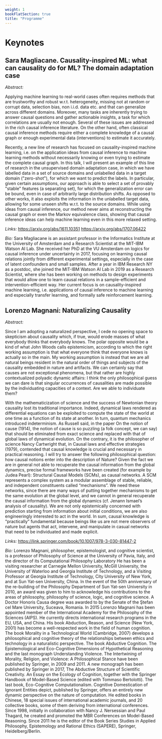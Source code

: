 ```yaml
---
weight: 1
bookFlatSection: true
title: "Programme"
---
```


# Keynotes

## Sara Magliacane. Causality-inspired ML: what can causality do for ML? The domain adaptation case

*Abstract:*

Applying machine learning to real-world cases often requires methods that are trustworthy and robust w.r.t. heterogeneity, missing not at random or corrupt data, selection bias, non i.i.d. data etc. and that can generalize across different domains. Moreover, many tasks are inherently trying to answer causal questions and gather actionable insights, a task for which correlations are usually not enough. Several of these issues are addressed in the rich causal inference literature. On the other hand, often classical causal inference methods require either a complete knowledge of a causal graph or enough experimental data (interventions) to estimate it accurately.

Recently, a new line of research has focused on causality-inspired machine learning, i.e. on the application ideas from causal inference to machine learning methods without necessarily knowing or even trying to estimate the complete causal graph. In this talk, I will present an example of this line of research in the unsupervised domain adaptation case, in which we have labelled data in a set of source domains and unlabelled data in a target domain ("zero-shot"), for which we want to predict the labels. In particular, given certain assumptions, our approach is able to select a set of provably "stable" features (a separating set), for which the generalization error can be bound, even in case of arbitrarily large distribution shifts. As opposed to other works, it also exploits the information in the unlabelled target data, allowing for some unseen shifts w.r.t. to the source domains. While using ideas from causal inference, our method never aims at reconstructing the causal graph or even the Markov equivalence class, showing that causal inference ideas can help machine learning even in this more relaxed setting.

*Links:*
https://arxiv.org/abs/1611.10351
https://arxiv.org/abs/1707.06422

*Bio:*
Sara Magliacane is an assistant professor in the Informatics Institute at the University of Amsterdam and a Research Scientist at the MIT-IBM Watson AI Lab. She received her PhD at the VU Amsterdam on logics for causal inference under uncertainty in 2017, focusing on learning causal relations jointly from different experimental settings, especially in the case of latent confounders and small samples. After a year in IBM Research NY as a postdoc, she joined the MIT-IBM Watson AI Lab in 2019 as a Research Scientist, where she has been working on methods to design experiments that would allow one to learn causal relations in a sample-efficient and intervention-efficient way. Her current focus is on causality-inspired machine learning, i.e. applications of causal inference to machine learning and especially transfer learning, and formally safe reinforcement learning.

## Lorenzo Magnani: Naturalizing Causality  

*Abstract:*

Since I am adopting a naturalized perspective, I cede no opening space to skepticism about causality which, if true, would erode masses of what everybody thinks that everybody knows. The polar opposite would be a kind of what John Woods calls epistemicism, according to which the right working assumption is that what everyone think that everyone knows is actually so in the main. My working assumption is instead that we are all natural beings resident in the natural order of things and subjects of the causality embedded in nature and artifacts. We can certainly say that causes are not exceptional phenomena, but that rather are highly contextualized polyadic dynamic affairs: I think the only philosophical guess we can dare is that singular occurrences of causalities are made possible by the individuating capacities of a context. Are we able to individuate them?

With the mathematicization of science and the success of Newtonian theory causality lost its traditional importance. Indeed, dynamical laws rendered as differential equations can be exploited to compute the state of the world at one time as a function of its state at another. In turn, quantum mechanics introduced indeterminism. As Russell said, in the paper On the notion of cause (1914), the notion of cause is so puzzling (a folk concept, we can say) that should be eliminated from exact science and replaced with that of global laws of dynamical evolution. On the contrary, it is the philosopher of science Nancy Cartwright that, in Causal laws and effective strategies (1979), contended that causal knowledge is crucial and necessary in practical reasoning. I will try to answer the following philosophical question: how causal notions enter into the description of Nature? Given the fact we are in general not able to recuperate the causal information from the global dynamics, precise formal frameworks have been created (for example by Judea Pearl): Structural Causal Models (SCMs), as causal networks. A SCM represents a complex system as a modular assemblage of stable, reliable, and independent constituents called “mechanisms”. We need these networks, since there are many ways of putting together mechanisms to get the same evolution at the global level, and we cannot in general recuperate the causal information from the global dynamics (cf. Jenann Ismael’s analysis of causality). We are not only epistemically concerned with prediction starting from information about initial conditions, we are also engineeringly interested to act in the world. In sum, causal knowledge is “practically” fundamental because beings like us are not mere observers of nature but agents that act, intervene, and manipulate in casual networks that need to be individuated and made explicit. 

*Links:*
https://link.springer.com/book/10.1007/978-3-030-81447-2

*Bio:*
Lorenzo Magnani, philosopher, epistemologist, and cognitive scientist, is a professor of Philosophy of Science at the University of Pavia, Italy, and the director of its Computational Philosophy Laboratory He has been a visiting researcher at Carnegie Mellon University, McGill University, the University of Waterloo and Georgia Institute of Technology, and a Visiting Professor at Georgia Institute of Technology, City University of New York, and at Sun Yat-sen University, China. In the event of the 50th anniversary of the re-building of the Philosophy Department of Sun Yat-sen University in 2010, an award was given to him to acknowledge his contributions to the areas of philosophy, philosophy of science, logic, and cognitive science. A Doctor Honoris Causa degree was awarded to by the Senate of the Ştefan cel Mare University, Suceava, Romania. In 2015 Lorenzo Magnani has been appointed member of the International Academy for the Philosophy of the Sciences (AIPS). He currently directs international research programs in the EU, USA, and China. His book Abduction, Reason, and Science (New York, 2001) has become a well-respected work in the field of human cognition. The book Morality in a Technological World (Cambridge, 2007) develops a philosophical and cognitive theory of the relationships between ethics and technology in a naturalistic perspective. The book Abductive Cognition. The Epistemological and Eco-Cognitive Dimensions of Hypothetical Reasoning and the last monograph Understanding Violence. The Intertwining of Morality, Religion, and Violence: A Philosophical Stance have been published by Springer, in 2009 and 2011. A new monograph has been published by Springer in 2017, The Abductive Structure of Scientific Creativity. An Essay on the Ecology of Cognition, together with the Springer Handbook of Model-Based Science (edited with Tommaso Bertolotti). The last book, Eco-Cognitive Computationalism. Cognitive Domestication of Ignorant Entities depict, published by Springer, offers an entirely new dynamic perspective on the nature of computation. He edited books in Chinese, 18 special issues of international academic journals, and 20 collective books, some of them deriving from international conferences. Since 1998, initially in collaboration with Nancy J. Nersessian and Paul Thagard, he created and promoted the MBR Conferences on Model-Based Reasoning. Since 2011 he is the editor of the Book Series Studies in Applied Philosophy, Epistemology and Rational Ethics (SAPERE), Springer, Heidelberg/Berlin. 
